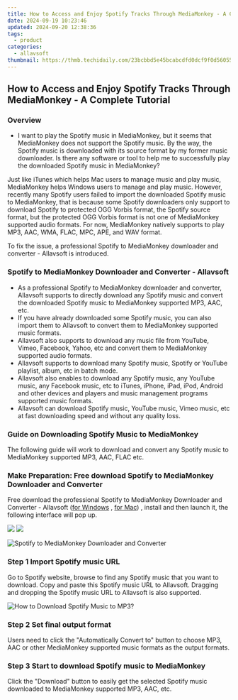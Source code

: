 ```yaml
---
title: How to Access and Enjoy Spotify Tracks Through MediaMonkey - A Complete Tutorial
date: 2024-09-19 10:23:46
updated: 2024-09-20 12:38:36
tags:
  - product
categories:
  - allavsoft
thumbnail: https://thmb.techidaily.com/23bcbbd5e45bcabcdfd0dcf9f0d56055fdfa4178e94d0dd13999edb6b6a4b8b2.jpg
---
```


## How to Access and Enjoy Spotify Tracks Through MediaMonkey - A Complete Tutorial

### Overview

* I want to play the Spotify music in MediaMonkey, but it seems that MediaMonkey does not support the Spotify music. By the way, the Spotify music is downloaded with its source format by my former music downloader. Is there any software or tool to help me to successfully play the downloaded Spotify music in MediaMonkey?

Just like iTunes which helps Mac users to manage music and play music, MediaMonkey helps Windows users to manage and play music. However, recently many Spotify users failed to import the downloaded Spotify music to MediaMonkey, that is because some Spotify downloaders only support to download Spotify to protected OGG Vorbis format, the Spotify source format, but the protected OGG Vorbis format is not one of MediaMonkey supported audio formats. For now, MediaMonkey natively supports to play MP3, AAC, WMA, FLAC, MPC, APE, and WAV format.

To fix the issue, a professional Spotify to MediaMonkey downloader and converter - Allavsoft is introduced.

### Spotify to MediaMonkey Downloader and Converter - Allavsoft

* As a professional Spotify to MediaMonkey downloader and converter, Allavsoft supports to directly download any Spotify music and convert the downloaded Spotify music to MediaMonkey supported MP3, AAC, etc.
* If you have already downloaded some Spotify music, you can also import them to Allavsoft to convert them to MediaMonkey supported music formats.
* Allavsoft also supports to download any music file from YouTube, Vimeo, Facebook, Yahoo, etc and convert them to MediaMonkey supported audio formats.
* Allavsoft supports to download many Spotify music, Spotify or YouTube playlist, album, etc in batch mode.
* Allavsoft also enables to download any Spotify music, any YouTube music, any Facebook music, etc to iTunes, iPhone, iPad, iPod, Android and other devices and players and music management programs supported music formats.
* Allavsoft can download Spotify music, YouTube music, Vimeo music, etc at fast downloading speed and without any quality loss.

### Guide on Downloading Spotify Music to MediaMonkey

The following guide will work to download and convert any Spotify music to MediaMonkey supported MP3, AAC, FLAC etc.

### Make Preparation: Free download Spotify to MediaMonkey Downloader and Converter

Free download the professional Spotify to MediaMonkey Downloader and Converter - Allavsoft ([for Windows](https://tools.techidaily.com/allavsoft/products/) , [for Mac](https://tools.techidaily.com/allavsoft/products/)) , install and then launch it, the following interface will pop up.

[![](https://www.allavsoft.com/how-to/../images/how-to/free-download-win.jpg)](https://tools.techidaily.com/allavsoft/products/) [![](https://www.allavsoft.com/how-to/../images/how-to/free-download-mac.jpg)](https://tools.techidaily.com/allavsoft/products/)

![Spotify to MediaMonkey Downloader and Converter](https://www.allavsoft.com/how-to/../images/allavsoft/screen-shot-600.jpg)

### Step 1 Import Spotify music URL

Go to Spotify website, browse to find any Spotify music that you want to download. Copy and paste this Spotify music URL to Allavsoft. Dragging and dropping the Spotify music URL to Allavsoft is also supported.

![How to Download Spotify Music to MP3?](https://www.allavsoft.com/how-to/../images/how-to/download-rtmp-video/download-rtmp-video.jpg)

### Step 2 Set final output format

Users need to click the "Automatically Convert to" button to choose MP3, AAC or other MediaMonkey supported music formats as the output formats.

### Step 3 Start to download Spotify music to MediaMonkey

Click the "Download" button to easily get the selected Spotify music downloaded to MediaMonkey supported MP3, AAC, etc.

<ins class="adsbygoogle"
     style="display:block"
     data-ad-format="autorelaxed"
     data-ad-client="ca-pub-7571918770474297"
     data-ad-slot="1223367746"></ins>



<ins class="adsbygoogle"
     style="display:block"
     data-ad-client="ca-pub-7571918770474297"
     data-ad-slot="8358498916"
     data-ad-format="auto"
     data-full-width-responsive="true"></ins>
